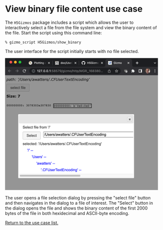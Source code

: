 
# View binary file content use case

The `H5Gizmos` package includes a script which allows the user
to interactively select a file from the file system and view the
binary content of the file.  Start the script using this command line:

```
% gizmo_script H5Gizmos/show_binary
```

The user interface for the script initially starts with no file selected.

<img src="show_binary.png">

The user opens a file selection dialog by pressing the "select file" button
and then navigates in the dialog to a file of interest.  The "Select" button
in the dialog opens the file and shows the binary content of the first
2000 bytes of the file in both hexidecimal and ASCII-byte encoding.



<a href="README.md">Return to the use case list.</a>

